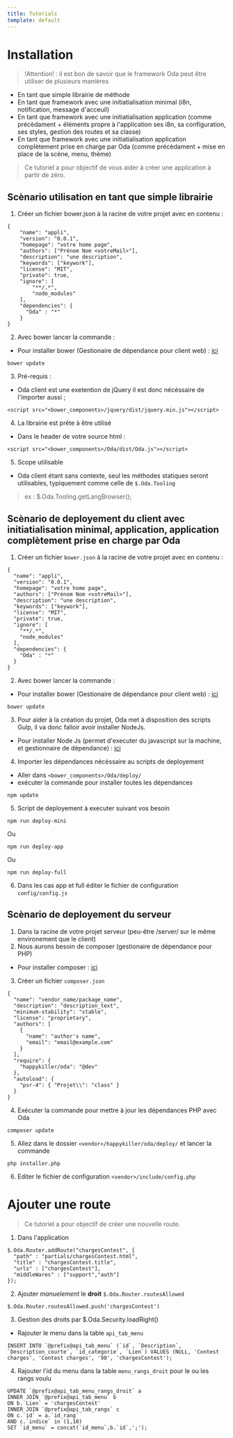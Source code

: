 ```yaml
---
title: Tutorials
template: default
---
```


# Installation

> !Attention! : il est bon de savoir que le framework Oda peut être utiliser de plusieurs manières

- En tant que simple librairie de méthode
- En tant que framework avec une initiatialisation minimal (i8n, notification, message d'acceuil)
- En tant que framework avec une initiatialisation application (comme précèdament + éléments propre à l'application ses i8n, sa configuration, ses styles, gestion des routes et sa classe)
- En tant que framework avec une initiatialisation application complètement prise en charge par Oda (comme précèdament + mise en place de la scène, menu, thème)

> Ce tutoriel a pour objectif de vous aider à créer une application à partir de zéro.

## Scènario utilisation en tant que simple librairie

1. Créer un fichier bower.json à la racine de votre projet avec en contenu :
```
{
	"name": "appli",
	"version": "0.0.1",
	"homepage": "votre home page",
	"authors": ["Prénom Nom <votreMail>"],
	"description": "une description",
	"keywords": ["keywork"],
	"license": "MIT",
	"private": true,
	"ignore": [
		"**/.*",
		"node_modules"
	],
	"dependencies": {
	  "Oda" : "*"
	}
}
```
2. Avec bower lancer la commande :
* Pour installer bower (Gestionaire de dépendance pour client web) : [ici](http://bower.io/#install-bower)
```
bower update
```
3. Pré-requis :
* Oda client est une exetention de jQuery il est donc nécéssaire de l'importer aussi ;
```
<script src="<bower_components>/jquery/dist/jquery.min.js"></script>
```
4. La librairie est prête à être utilisé
* Dans le header de votre source html :
```
<script src="<bower_components>/Oda/dist/Oda.js"></script>
```
5. Scope utilisable
* Oda client étant sans contexte, seul les méthodes statiques seront utilisables, typiquement comme celle de `$.Oda.Tooling`
> ex : $.Oda.Tooling.getLangBrowser();

## Scènario de deployement du client avec initiatialisation minimal, application, application complètement prise en charge par Oda

1. Créer un fichier `bower.json` à la racine de votre projet avec en contenu :
```
{
  "name": "appli",
  "version": "0.0.1",
  "homepage": "votre home page",
  "authors": ["Prénom Nom <votreMail>"],
  "description": "une description",
  "keywords": ["keywork"],
  "license": "MIT",
  "private": true,
  "ignore": [
    "**/.*",
    "node_modules"
  ],
  "dependencies": {
    "Oda" : "*"
  }
}
```
2. Avec bower lancer la commande :
* Pour installer bower (Gestionaire de dépendance pour client web) : [ici](http://bower.io/#install-bower)
```
bower update
```
3. Pour aider à la création du projet, Oda met à disposition des scripts Gulp, il va donc falloir avoir installer NodeJs.
* Pour installer Node Js (permet d'executer du javascript sur la machine, et gestionnaire de dépendance) : [ici](https://nodejs.org/en/)
4. Importer les dépendances nécéssaire au scripts de deployement
* Aller dans `<bower_components>/Oda/deploy/`
* exécuter la commande pour installer toutes les dépendances
```
npm update
```
5. Script de deployement à executer suivant vos besoin
```
npm run deploy-mini
```
Ou
```
npm run deploy-app
```
Ou
```
npm run deploy-full
```
6. Dans les cas app et full éditer le fichier de configuration `config/config.js`

## Scènario de deployement du serveur

1. Dans la racine de votre projet serveur (peu-être /server/ sur le même environement que le client)
2. Nous aurons besoin de composer (gestionaire de dépendance pour PHP)
* Pour installer composer : [ici](https://getcomposer.org/)
3. Créer un fichier `composer.json`
```
{
  "name": "vendor_name/package_name",
  "description": "description_text",
  "minimum-stability": "stable",
  "license": "proprietary",
  "authors": [
    {
      "name": "author's name",
      "email": "email@example.com"
    }
  ],
  "require": {
    "happykiller/oda": "@dev"
  },
  "autoload": {
    "psr-4": { "Projet\\": "class" }
  }
}
```
4. Exécuter la commande pour mettre à jour les dépendances PHP avec Oda
```
composer update
```
5. Allez dans le dossier `<vendor>/happykiller/oda/deploy/` et lancer la commande
```
php installer.php
```
6. Editer le fichier de configuration `<vendor>/include/config.php`

# Ajouter une route

> Ce tutoriel a pour objectif de créer une nouvelle route.

1. Dans l'application
```
$.Oda.Router.addRoute("chargesContest", {
  "path" : "partials/chargesContest.html",
  "title" : "chargesContest.title",
  "urls" : ["chargesContest"],
  "middleWares" : ["support","auth"]
});
```
2. Ajouter *manuelement* le **droit** `$.Oda.Router.routesAllowed`
```
$.Oda.Router.routesAllowed.push('chargesContest')
```
3. Gestion des droits par $.Oda.Security.loadRight()
  * Rajouter le menu dans la table `api_tab_menu`
```
INSERT INTO `@prefix@api_tab_menu` (`id`, `Description`, `Description_courte`, `id_categorie`, `Lien`) VALUES (NULL, 'Contest charges', 'Contest charges', '98', 'chargesContest');
```
4. Rajouter l'id du menu dans la table `menu_rangs_droit` pour le ou les rangs voulu
```
UPDATE `@prefix@api_tab_menu_rangs_droit` a
INNER JOIN `@prefix@api_tab_menu` b
ON b.`Lien` = 'chargesContest'
INNER JOIN `@prefix@api_tab_rangs` c
ON c.`id` = a.`id_rang`
AND c.`indice` in (1,10)
SET `id_menu` = concat(`id_menu`,b.`id`,';');
```